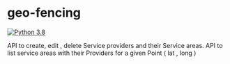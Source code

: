 # geo-fencing
[![Python 3.8](https://img.shields.io/badge/python-3.8-blue.svg)](https://www.python.org/downloads/release/python-360/)


API to create, edit , delete Service providers and their Service areas. 
API to list service areas with their Providers for a given Point ( lat , long )